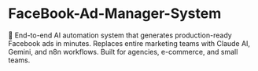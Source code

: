# FaceBook-Ad-Manager-System
🚀 End-to-end AI automation system that generates production-ready Facebook ads in minutes. Replaces entire marketing teams with Claude AI, Gemini, and n8n workflows. Built for agencies, e-commerce, and small teams.
